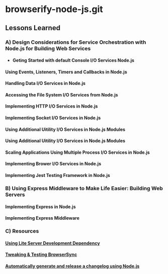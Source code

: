 # browserify-node-js.git

## Lessons Learned

### A) Design Considerations for Service Orchestration with Node.js for Building Web Services

- #### Geting Started with default Console I/O Services Node.js

#### Using Events, Listeners, Timers and Callbacks in Node.js

#### Handling Data I/O Services in Node.js

#### Accessing the File System I/O Services from Node.js

#### Implementing HTTP I/O Services in Node.js

#### Implementing Socket I/O Services in Node.js

#### Using Additional Uitility I/O Services in Node.js Modules

#### Using Additional Uitility I/O Services in Node.js Modules

#### Scaling Applications Using Multiple Process I/O Services in Node.js

#### Implementing Brower I/O Services in Node.js

#### Implementing Jest Testing Framework in Node.js

### B) Using Express Middleware to Make Life Easier: Building Web Servers

#### Implementing Express in Node.js

#### Implementing Express Middleware

### C) Resources

#### [Using Lite Server Development Dependency](https://www.npmjs.com/package/lite-server)

#### [Tweaking & Testing BrowserSync](https://medium.com/oceanize-geeks/browsersync-for-faster-development-f27b09b9896e)

#### [Automatically generate and release a changelog using Node.js](https://blog.logrocket.com/automatically-generate-and-release-a-changelog-with-node-js/)
